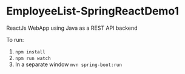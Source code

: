 # EmployeeList-SpringReactDemo1
ReactJs WebApp using Java as a REST API backend

To run:

1. ```npm install```
2. ```npm run watch```
3. In a separate window ```mvn spring-boot:run```
